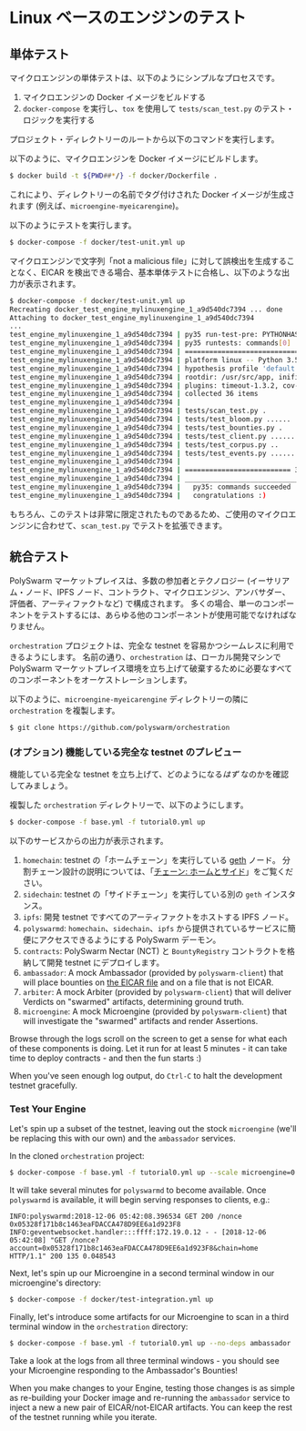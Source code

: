 # Linux ベースのエンジンのテスト

## 単体テスト

マイクロエンジンの単体テストは、以下のようにシンプルなプロセスです。

1. マイクロエンジンの Docker イメージをビルドする
2. `docker-compose` を実行し、`tox` を使用して `tests/scan_test.py` のテスト・ロジックを実行する

プロジェクト・ディレクトリーのルートから以下のコマンドを実行します。

以下のように、マイクロエンジンを Docker イメージにビルドします。

```bash
$ docker build -t ${PWD##*/} -f docker/Dockerfile .
```

これにより、ディレクトリーの名前でタグ付けされた Docker イメージが生成されます (例えば、`microengine-myeicarengine`)。

以下のようにテストを実行します。

```bash
$ docker-compose -f docker/test-unit.yml up
```

マイクロエンジンで文字列「not a malicious file」に対して誤検出を生成することなく、EICAR を検出できる場合、基本単体テストに合格し、以下のような出力が表示されます。

```bash
$ docker-compose -f docker/test-unit.yml up
Recreating docker_test_engine_mylinuxengine_1_a9d540dc7394 ... done
Attaching to docker_test_engine_mylinuxengine_1_a9d540dc7394
...
test_engine_mylinuxengine_1_a9d540dc7394 | py35 run-test-pre: PYTHONHASHSEED='1705267802'
test_engine_mylinuxengine_1_a9d540dc7394 | py35 runtests: commands[0] | pytest -s
test_engine_mylinuxengine_1_a9d540dc7394 | ============================= test session starts ==============================
test_engine_mylinuxengine_1_a9d540dc7394 | platform linux -- Python 3.5.6, pytest-3.9.2, py-1.7.0, pluggy-0.8.0
test_engine_mylinuxengine_1_a9d540dc7394 | hypothesis profile 'default' -> database=DirectoryBasedExampleDatabase('/usr/src/app/.hypothesis/examples')
test_engine_mylinuxengine_1_a9d540dc7394 | rootdir: /usr/src/app, inifile:
test_engine_mylinuxengine_1_a9d540dc7394 | plugins: timeout-1.3.2, cov-2.6.0, asyncio-0.9.0, hypothesis-3.82.1
test_engine_mylinuxengine_1_a9d540dc7394 | collected 36 items
test_engine_mylinuxengine_1_a9d540dc7394 |
test_engine_mylinuxengine_1_a9d540dc7394 | tests/scan_test.py .
test_engine_mylinuxengine_1_a9d540dc7394 | tests/test_bloom.py ......
test_engine_mylinuxengine_1_a9d540dc7394 | tests/test_bounties.py .
test_engine_mylinuxengine_1_a9d540dc7394 | tests/test_client.py ............
test_engine_mylinuxengine_1_a9d540dc7394 | tests/test_corpus.py ..
test_engine_mylinuxengine_1_a9d540dc7394 | tests/test_events.py ..............
test_engine_mylinuxengine_1_a9d540dc7394 |
test_engine_mylinuxengine_1_a9d540dc7394 | ========================== 36 passed in 39.42 seconds ==========================
test_engine_mylinuxengine_1_a9d540dc7394 | ___________________________________ summary ____________________________________
test_engine_mylinuxengine_1_a9d540dc7394 |   py35: commands succeeded
test_engine_mylinuxengine_1_a9d540dc7394 |   congratulations :)
```

もちろん、このテストは非常に限定されたものであるため、ご使用のマイクロエンジンに合わせて、`scan_test.py` でテストを拡張できます。

## 統合テスト

PolySwarm マーケットプレイスは、多数の参加者とテクノロジー (イーサリアム・ノード、IPFS ノード、コントラクト、マイクロエンジン、アンバサダー、評価者、アーティファクトなど) で構成されます。 多くの場合、単一のコンポーネントをテストするには、あらゆる他のコンポーネントが使用可能でなければなりません。

`orchestration` プロジェクトは、完全な testnet を容易かつシームレスに利用できるようにします。 名前の通り、`orchestration` は、ローカル開発マシンで PolySwarm マーケットプレイス環境を立ち上げて破棄するために必要なすべてのコンポーネントをオーケストレーションします。

以下のように、`microengine-myeicarengine` ディレクトリーの隣に `orchestration` を複製します。

```bash
$ git clone https://github.com/polyswarm/orchestration
```

### (オプション) 機能している完全な testnet のプレビュー

機能している完全な testnet を立ち上げて、どのようになる*はず* なのかを確認してみましょう。

複製した `orchestration` ディレクトリーで、以下のようにします。

```bash
$ docker-compose -f base.yml -f tutorial0.yml up
```

以下のサービスからの出力が表示されます。

1. `homechain`: testnet の「ホームチェーン」を実行している [geth](https://github.com/ethereum/go-ethereum) ノード。 分割チェーン設計の説明については、「[チェーン: ホームとサイド](/#chains-home-vs-side)」をご覧ください。
2. `sidechain`: testnet の「サイドチェーン」を実行している別の `geth` インスタンス。
3. `ipfs`: 開発 testnet ですべてのアーティファクトをホストする IPFS ノード。
4. `polyswarmd`: `homechain`、`sidechain`、`ipfs` から提供されているサービスに簡便にアクセスできるようにする PolySwarm デーモン。
5. `contracts`: PolySwarm Nectar (NCT) と `BountyRegistry` コントラクトを格納して開発 testnet にデプロイします。
6. `ambassador`: A mock Ambassador (provided by `polyswarm-client`) that will place bounties on [the EICAR file](https://en.wikipedia.org/wiki/EICAR_test_file) and on a file that is not EICAR.
7. `arbiter`: A mock Arbiter (provided by `polyswarm-client`) that will deliver Verdicts on "swarmed" artifacts, determining ground truth.
8. `microengine`: A mock Microengine (provided by `polyswarm-client`) that will investigate the "swarmed" artifacts and render Assertions.

Browse through the logs scroll on the screen to get a sense for what each of these components is doing. Let it run for at least 5 minutes - it can take time to deploy contracts - and then the fun starts :)

When you've seen enough log output, do `Ctrl-C` to halt the development testnet gracefully.

### Test Your Engine

Let's spin up a subset of the testnet, leaving out the stock `microengine` (we'll be replacing this with our own) and the `ambassador` services.

In the cloned `orchestration` project:

```bash
$ docker-compose -f base.yml -f tutorial0.yml up --scale microengine=0 --scale ambassador=0
```

It will take several minutes for `polyswarmd` to become available. Once `polyswarmd` is available, it will begin serving responses to clients, e.g.:

    INFO:polyswarmd:2018-12-06 05:42:08.396534 GET 200 /nonce 0x05328f171b8c1463eaFDACCA478D9EE6a1d923F8
    INFO:geventwebsocket.handler:::ffff:172.19.0.12 - - [2018-12-06 05:42:08] "GET /nonce?account=0x05328f171b8c1463eaFDACCA478D9EE6a1d923F8&chain=home HTTP/1.1" 200 135 0.048543
    

Next, let's spin up our Microengine in a second terminal window in our microengine's directory:

```bash
$ docker-compose -f docker/test-integration.yml up
```

Finally, let's introduce some artifacts for our Microengine to scan in a third terminal window in the `orchestration` directory:

```bash
$ docker-compose -f base.yml -f tutorial0.yml up --no-deps ambassador
```

Take a look at the logs from all three terminal windows - you should see your Microengine responding to the Ambassador's Bounties!

When you make changes to your Engine, testing those changes is as simple as re-building your Docker image and re-running the `ambassador` service to inject a new a new pair of EICAR/not-EICAR artifacts. You can keep the rest of the testnet running while you iterate.